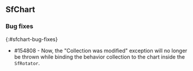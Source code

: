 ## SfChart 

### Bug fixes
{:#sfchart-bug-fixes}

* \#154808 - Now, the "Collection was modified" exception will no longer be thrown while binding the behavior collection to the chart inside the `SfRotator`.